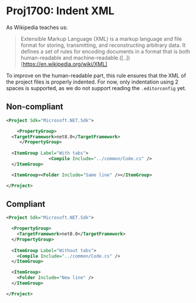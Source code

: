 # Proj1700: Indent XML
As Wikipedia teaches us:
> Extensible Markup Language (XML) is a markup language and file format for
> storing, transmitting, and reconstructing arbitrary data. It defines a set of
> rules for encoding documents in a format that is both human-readable and
> machine-readable.([..])[https://en.wikipedia.org/wiki/XML]

To improve on the human-readable part, this rule ensures that the XML of the
project files is properly indented. For now, only indentation using 2 spaces 
is supported, as we do not support reading the `.editorconfig` yet.

## Non-compliant
``` xml
<Project Sdk="Microsoft.NET.Sdk">

    <PropertyGroup>
  <TargetFramework>net8.0</TargetFramework>
     </PropertyGroup>
  
  <ItemGroup Label="With tabs">
				<Compile Include="../common/Code.cs" />
  </ItemGroup>

  <ItemGroup><Folder Include="Same line" /></ItemGroup>

</Project>
```

## Compliant
``` xml
<Project Sdk="Microsoft.NET.Sdk">

  <PropertyGroup>
    <TargetFramework>net8.0</TargetFramework>
  </PropertyGroup>
  
  <ItemGroup Label="Without tabs">
    <Compile Include="../common/Code.cs" />
  </ItemGroup>

  <ItemGroup>
    <Folder Include="New line" />
  </ItemGroup>

</Project>
```
